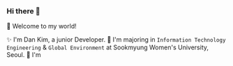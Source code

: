 ### Hi there 👋
💛 Welcome to my world!

✨ I'm Dan Kim, a junior Developer.
🏫 I'm majoring in `Information Technology Engineering` & `Global Environment` at Sookmyung Women's University, Seoul.
🌱 I'm
<!--
**dankim-dev/dankim-dev** is a ✨ _special_ ✨ repository because its `README.md` (this file) appears on your GitHub profile.

Here are some ideas to get you started:

- 🔭 I’m currently working on ...
- 🌱 I’m currently learning ...
- 👯 I’m looking to collaborate on ...
- 🤔 I’m looking for help with ...
- 💬 Ask me about ...
- 📫 How to reach me: ...
- 😄 Pronouns: ...
- ⚡ Fun fact: ...
-->
